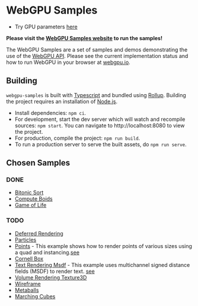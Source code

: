 # WebGPU Samples

* Try GPU parameters [here](https://webgpureport.org/)

**Please visit the [WebGPU Samples website](//webgpu.github.io/webgpu-samples/) to run the samples!**

The WebGPU Samples are a set of samples and demos
demonstrating the use of the [WebGPU API](//webgpu.dev). Please see the current
implementation status and how to run WebGPU in your browser at
[webgpu.io](//webgpu.io).

## Building
`webgpu-samples` is built with [Typescript](https://www.typescriptlang.org/)
and bundled using [Rollup](https://rollupjs.org/). Building the project
requires an installation of [Node.js](https://nodejs.org/en/).

- Install dependencies: `npm ci`.
- For development, start the dev server which will watch and recompile
  sources: `npm start`. You can navigate to http://localhost:8080 to view the project.
- For production, compile the project: `npm run build`.
- To run a production server to serve the built assets, do `npm run serve`.


## Chosen Samples

### DONE

* [Bitonic Sort](https://webgpu.github.io/webgpu-samples/?sample=bitonicSort)
* [Compute Boids](https://webgpu.github.io/webgpu-samples/?sample=computeBoids)
* [Game of Life](https://webgpu.github.io/webgpu-samples/?sample=gameOfLife)

### TODO
* [Deferred Rendering](https://webgpu.github.io/webgpu-samples/?sample=deferredRendering)
* [Particles](https://webgpu.github.io/webgpu-samples/?sample=particles)
* [Points](https://webgpu.github.io/webgpu-samples/?sample=points) - This example shows how to render points of various sizes using a quad and instancing.[see](https://webgpufundamentals.org/webgpu/lessons/webgpu-points.html)
* [Cornell Box](https://webgpu.github.io/webgpu-samples/?sample=cornellBox)
* [Text Rendering Msdf](https://webgpu.github.io/webgpu-samples/?sample=textRenderingMsdf) - This example uses multichannel signed distance fields (MSDF) to render text. [see](https://github.com/Chlumsky/msdfgen)
* [Volume Rendering Texture3D](https://webgpu.github.io/webgpu-samples/?sample=volumeRenderingTexture3D)
* [Wireframe](https://webgpu.github.io/webgpu-samples/?sample=wireframe)
* [Metaballs](https://webgpu.github.io/webgpu-samples/?sample=metaballs)
* [Marching Cubes](https://webgpu.github.io/webgpu-samples/?sample=marchingCubes)
